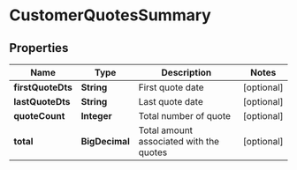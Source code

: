

# CustomerQuotesSummary


## Properties

| Name | Type | Description | Notes |
|------------ | ------------- | ------------- | -------------|
|**firstQuoteDts** | **String** | First quote date |  [optional] |
|**lastQuoteDts** | **String** | Last quote date |  [optional] |
|**quoteCount** | **Integer** | Total number of quote |  [optional] |
|**total** | **BigDecimal** | Total amount associated with the quotes |  [optional] |



